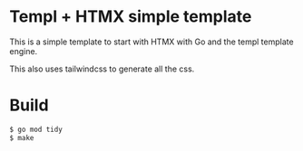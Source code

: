 # Templ + HTMX simple template

This is a simple template to start with HTMX with Go and the templ template engine.

This also uses tailwindcss to generate all the css.

# Build

```bash
$ go mod tidy
$ make
```

